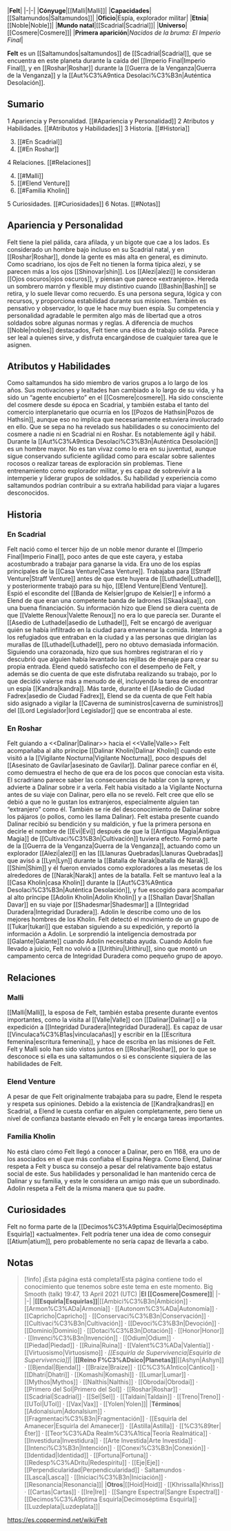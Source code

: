 

|**Felt**|
|-|-|
|**Cónyuge**|[[Malli\|Malli]]|
|**Capacidades**|[[Saltamundos\|Saltamundos]]|
|**Oficio**|Espía, explorador militar|
|**Etnia**|[[Noble\|Noble]]|
|**Mundo natal**|[[Scadrial\|Scadrial]]|
|**Universo**|[[Cosmere\|Cosmere]]|
|**Primera aparición**|*Nacidos de la bruma: El Imperio Final*|

**Felt** es un [[Saltamundos\|saltamundos]] de [[Scadrial\|Scadrial]], que se encuentra en este planeta durante la caída del [[Imperio Final\|Imperio Final]], y en [[Roshar\|Roshar]] durante la [[Guerra de la Venganza\|Guerra de la Venganza]] y la [[Aut%C3%A9ntica Desolaci%C3%B3n\|Auténtica Desolación]].

## Sumario

1 Apariencia y Personalidad. [[#Apariencia y Personalidad]] 
2 Atributos y Habilidades. [[#Atributos y Habilidades]] 
3 Historia. [[#Historia]] 

3. [[#En Scadrial]] 
3. [[#En Roshar]] 


4 Relaciones. [[#Relaciones]] 

4. [[#Malli]] 
4. [[#Elend Venture]] 
4. [[#Familia Kholin]] 


5 Curiosidades. [[#Curiosidades]] 
6 Notas. [[#Notas]] 


## Apariencia y Personalidad
Felt tiene la piel pálida, cara afilada, y un bigote que cae a los lados. Es considerado un hombre bajo incluso en su Scadrial natal, y en [[Roshar\|Roshar]], donde la gente es más alta en general, es diminuto. Como scadriano, los ojos de Felt no tienen la forma típica alezi, y se parecen más a los ojos [[Shinovar\|shin]]. Los [[Alezi\|alezi]] le consideran [[Ojos oscuros\|ojos oscuros]], y piensan que parece «extranjero». Hereda un sombrero marrón y flexible muy distintivo cuando [[Bashin\|Bashin]] se retira, y lo suele llevar como recuerdo.
Es una persona segura, lógica y con recursos, y proporciona estabilidad durante sus misiones. También es pensativo y observador, lo que le hace muy buen espía. Su competencia y personalidad agradable le permiten algo más de libertad que a otros soldados sobre algunas normas y reglas. A diferencia de muchos [[Noble\|nobles]] destacados, Felt tiene una ética de trabajo sólida. Parece ser leal a quienes sirve, y disfruta encargándose de cualquier tarea que le asignen.

## Atributos y Habilidades
Como saltamundos ha sido miembro de varios grupos a lo largo de los años. Sus motivaciones y lealtades han cambiado a lo largo de su vida, y ha sido un “agente encubierto” en el [[Cosmere\|cosmere]]. Ha sido consciente del cosmere desde su época en Scadrial, y también estaba el tanto del comercio interplanetario que ocurría en los [[Pozos de Hathsin\|Pozos de Hathsin]], aunque eso no implica que necesariamente estuviera involucrado en ello. Que se sepa no ha revelado sus habilidades o su conocimiento del cosmere a nadie ni en Scadrial ni en Roshar.
Es notablemente ágil y hábil. Durante la [[Aut%C3%A9ntica Desolaci%C3%B3n\|Auténtica Desolación]] es un hombre mayor. No es tan vivaz como lo era en su juventud, aunque sigue conservando suficiente agilidad como para escalar sobre salientes rocosos o realizar tareas de exploración sin problemas. Tiene entrenamiento como explorador militar, y es capaz de sobrevivir a la intemperie y liderar grupos de soldados. Su habilidad y experiencia como saltamundos podrían contribuir a su extraña habilidad para viajar a lugares desconocidos.

## Historia
### En Scadrial
Felt nació como el tercer hijo de un noble menor durante el [[Imperio Final\|Imperio Final]], poco antes de que este cayera, y estaba acostumbrado a trabajar para ganarse la vida.
Era uno de los espías principales de la [[Casa Venture\|Casa Venture]]. Trabajaba para [[Straff Venture\|Straff Venture]] antes de que este huyera de [[Luthadel\|Luthadel]], y posteriormente trabajó para su hijo, [[Elend Venture\|Elend Venture]]. Espió el escondite del [[Banda de Kelsier\|grupo de Kelsier]] e informó a Elend de que eran una competente banda de ladrones [[Skaa\|skaa]], con una buena financiación. Su información hizo que Elend se diera cuenta de que [[Valette Renoux\|Valette Renoux]] no era lo que parecía ser.
Durante el [[Asedio de Luthadel\|asedio de Luthadel]], Felt se encargó de averiguar quién se había infiltrado en la ciudad para envenenar la comida. Interrogó a los refugiados que entraban en la ciudad y a las personas que dirigían las murallas de [[Luthadel\|Luthadel]], pero no obtuvo demasiada información. Siguiendo una corazonada, hizo que sus hombres registraran el río y descubrió que alguien había levantado las rejillas de drenaje para crear su propia entrada. Elend quedó satisfecho con el desempeño de Felt, y además se dio cuenta de que este disfrutaba realizando su trabajo, por lo que decidió valerse más a menudo de él, incluyendo la tarea de encontrar un espía [[Kandra\|kandra]].
Más tarde, durante el [[Asedio de Ciudad Fadrex\|asedio de Ciudad Fadrex]], Elend se da cuenta de que Felt había sido asignado a vigilar la [[Caverna de suministros\|caverna de suministros]] del [[Lord Legislador\|lord Legislador]] que se encontraba al este.

### En Roshar
  Felt guiando a <<Dalinar\|Dalinar>> hacia el <<Valle\|Valle>>
Felt acompañaba al alto príncipe [[Dalinar Kholin\|Dalinar Kholin]] cuando este visitó a la [[Vigilante Nocturna\|Vigilante Nocturna]], poco después del [[Asesinato de Gavilar\|asesinato de Gavilar]]. Dalinar parece confiar en él, como demuestra el hecho de que era de los pocos que conocían esta visita. El scradriano parece saber las consecuencias de hablar con la spren, y advierte a Dalinar sobre ir a verla. Felt había visitado a la Vigilante Nocturna antes de su viaje con Dalinar, pero ella no se reveló. Felt cree que ello se debió a que no le gustan los extranjeros, especialmente alguien tan “extranjero” como él. También se ríe del desconocimiento de Dalinar sobre los pájaros (o pollos, como les llama Dalinar). Felt estaba presente cuando Dalinar recibió su bendición y su maldición, y fue la primera persona en decirle el nombre de [[Evi\|Evi]] después de que la [[Antigua Magia\|Antigua Magia]] de [[Cultivaci%C3%B3n\|Cultivación]] tuviera efecto.
Formó parte de la [[Guerra de la Venganza\|Guerra de la Venganza]], actuando como un explorador [[Alezi\|alezi]] en las [[Llanuras Quebradas\|Llanuras Quebradas]] que avisó a [[Lyn\|Lyn]] durante la [[Batalla de Narak\|batalla de Narak]]. [[Shim\|Shim]] y él fueron enviados como exploradores a las mesetas de los alrededores de [[Narak\|Narak]] antes de la batalla.
Felt se mantuvo leal a la [[Casa Kholin\|casa Kholin]] durante la [[Aut%C3%A9ntica Desolaci%C3%B3n\|Auténtica Desolación]], y fue escogido para acompañar al alto príncipe [[Adolin Kholin\|Adolin Kholin]] y a [[Shallan Davar\|Shallan Davar]] en su viaje por [[Shadesmar\|Shadesmar]] a [[Integridad Duradera\|Integridad Duradera]]. Adolin le describe como uno de los mejores hombres de los Kholin. Felt detectó el movimiento de un grupo de [[Tukar\|tukari]] que estaban siguiendo a su expedición, y reportó la información a Adolin. Le sorprendió la inteligencia demostrada por [[Galante\|Galante]] cuando Adolin necesitaba ayuda. Cuando Adolin fue llevado a juicio, Felt no volvió a [[Urithiru\|Urithiru]], sino que montó un campamento cerca de Integridad Duradera como pequeño grupo de apoyo.


## Relaciones
### Malli
[[Malli\|Malli]], la esposa de Felt, también estaba presente durante eventos importantes, como la visita al [[Valle\|Valle]] con [[Dalinar\|Dalinar]] o la expedición a [[Integridad Duradera\|Integridad Duradera]]. Es capaz de usar [[Vinculaca%C3%B1as\|vinculacañas]] y escribir en la [[Escritura femenina\|escritura femenina]], y hace de escriba en las misiones de Felt. Felt y Malli solo han sido vistos juntos en [[Roshar\|Roshar]], por lo que se desconoce si ella es una saltamundos o si es consciente siquiera de las habilidades de Felt.

### Elend Venture
A pesar de que Felt originalmente trabajaba para su padre, Elend le respeta y respeta sus opiniones. Debido a la existencia de [[Kandra\|kandras]] en Scadrial, a Elend le cuesta confiar en alguien completamente, pero tiene un nivel de confianza bastante elevado en Felt y le encarga tareas importantes.

### Familia Kholin
No está claro cómo Felt llegó a conocer a Dalinar, pero en 1168, era uno de los asociados en el que más confiaba el Espina Negra. Como Elend, Dalinar respeta a Felt y busca su consejo a pesar del relativamente bajo estatus social de este. Sus habilidades y personalidad le han mantenido cerca de Dalinar y su familia, y este le considera un amigo más que un subordinado. Adolin respeta a Felt de la misma manera que su padre.

## Curiosidades
Felt no forma parte de la [[Decimos%C3%A9ptima Esquirla\|Decimoséptima Esquirla]] «actualmente».
Felt podría tener una idea de como conseguir [[Atium\|atium]], pero probablemente no sería capaz de llevarla a cabo.
## Notas

> [!info] ¡Esta página está completa!Esta página contiene todo el conocimiento que tenemos sobre este tema en este momento.
Big Smooth (talk) 19:47, 13 April 2021 (UTC)
|**El [[Cosmere\|Cosmere]]**|
|-|-|
|**[[Esquirla\|Esquirlas]]**|[[Ambici%C3%B3n\|Ambición]] · [[Armon%C3%ADa\|Armonía]] · [[Autonom%C3%ADa\|Autonomía]] · [[Capricho\|Capricho]] · [[Conservaci%C3%B3n\|Conservación]] · [[Cultivaci%C3%B3n\|Cultivación]] · [[Devoci%C3%B3n\|Devoción]] · [[Dominio\|Dominio]] · [[Dotaci%C3%B3n\|Dotación]] · [[Honor\|Honor]] · [[Invenci%C3%B3n\|Invención]] · [[Odium\|Odium]] · [[Piedad\|Piedad]] · [[Ruina\|Ruina]] · [[Valent%C3%ADa\|Valentía]] · [[Virtuosismo\|Virtuosismo]] · *[[Esquirla de Supervivencia\|Esquirla de Supervivencia]]*|
|**[[Reino F%C3%ADsico\|Planetas]]**|[[Ashyn\|Ashyn]] · [[Bjendal\|Bjendal]] · [[Braize\|Braize]] · [[C%C3%A1ntico\|Cántico]] · [[Dhatri\|Dhatri]] · [[Komashi\|Komashi]] · [[Lumar\|Lumar]] · [[Mythos\|Mythos]] · [[Nalthis\|Nalthis]] · [[Obrodai\|Obrodai]] · [[Primero del Sol\|Primero del Sol]] · [[Roshar\|Roshar]] · [[Scadrial\|Scadrial]] · [[Sel\|Sel]] · [[Taldain\|Taldain]] · [[Treno\|Treno]] · [[UTol\|UTol]] · [[Vax\|Vax]] · [[Yolen\|Yolen]]|
|**Términos**|[[Adonalsium\|Adonalsium]] · [[Fragmentaci%C3%B3n\|Fragmentación]] · [[Esquirla del Amanecer\|Esquirla del Amanecer]] · [[Astilla\|Astilla]] · [[%C3%89ter\|Éter]] · [[Teor%C3%ADa Realm%C3%A1tica\|Teoría Realmática]] · [[Investidura\|Investidura]] · [[Arte Investida\|Arte Investida]] · [[Intenci%C3%B3n\|Intención]] · [[Conexi%C3%B3n\|Conexión]] · [[Identidad\|Identidad]] · [[Fortuna\|Fortuna]] · [[Redesp%C3%ADritu\|Redespíritu]] · [[Eje\|Eje]] · [[Perpendicularidad\|Perpendicularidad]] · Saltamundos · [[Lasca\|Lasca]] · [[Iniciaci%C3%B3n\|Iniciación]] · [[Resonancia\|Resonancia]]|
|**Otros**|[[Hoid\|Hoid]] · [[Khrissalla\|Khriss]] · [[Cartas\|Cartas]] · [[Ire\|Ire]] · [[Sangre Espectral\|Sangre Espectral]] · [[Decimos%C3%A9ptima Esquirla\|Decimoséptima Esquirla]] · [[Luzdeplata\|Luzdeplata]]|



https://es.coppermind.net/wiki/Felt